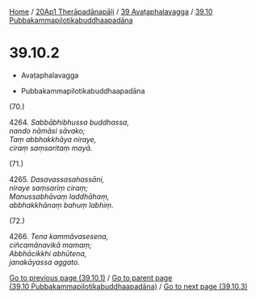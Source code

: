 
[Home](/) / [20Ap1 Therāpadānapāḷi](../...md) / [39 Avaṭaphalavagga](...md) / [39.10 Pubbakammapilotikabuddhaapadāna](../20Ap1/39/39.10.md)

# 39.10.2

* Avaṭaphalavagga

* Pubbakammapilotikabuddhaapadāna

(70.)

4264\. _Sabbābhibhussa buddhassa,_  
_nando nāmāsi sāvako;_  
_Taṃ abbhakkhāya niraye,_  
_ciraṃ saṃsaritaṃ mayā._  


(71.)

4265\. _Dasavassasahassāni,_  
_niraye saṃsariṃ ciraṃ;_  
_Manussabhāvaṃ laddhāhaṃ,_  
_abbhakkhānaṃ bahuṃ labhiṃ._  


(72.)

4266\. _Tena kammāvasesena,_  
_ciñcamānavikā mamaṃ;_  
_Abbhācikkhi abhūtena,_  
_janakāyassa aggato._  


[Go to previous page (39.10.1)](39.10.1.md) / [Go to parent page (39.10 Pubbakammapilotikabuddhaapadāna)](../20Ap1/39/39.10.md) / [Go to next page (39.10.3)](39.10.3.md)


